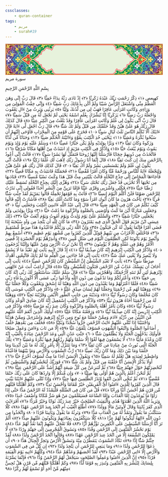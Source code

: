 ```yaml
---
cssclasses:
    - quran-container
tags:
    - مريم
    - surah#19
---
```

<div class="quran-container">
<span class="second-border"></span>
<span class="border"></span>
<div class="head-container">
<img src="https://raw.githubusercontent.com/LORDyyyyy/obsidian-the_quran_vault/main/The%20Quran%20Vault/src/webview/surah_head.png" height=100>
<div class="surah-name">
<span class="surah-name-fnt">سورة مريم</span>
</div>
</div>
<div class="quran-content">
<div class="name-of-god"> <p> بِسْمِ اللَّهِ الرَّحْمَنِ الرَّحِيمِ </p></div>
<p>
<span class="sign" id="f1">كهيعص <span>﴿</span>١<span>﴾</span></span>
<span class="sign" id="f2">ذِكْرُ رَحْمَتِ رَبِّكَ عَبْدَهُ زَكَرِيَّا <span>﴿</span>٢<span>﴾</span></span>
<span class="sign" id="f3">إِذْ نَادَى رَبَّهُ نِدَاءً خَفِيًّا <span>﴿</span>٣<span>﴾</span></span>
<span class="sign" id="f4">قَالَ رَبِّ إِنِّى وَهَنَ الْعَظْمُ مِنِّى وَاشْتَعَلَ الرَّأْسُ شَيْبًا وَلَمْ أَكُن بِدُعَائِكَ رَبِّ شَقِيًّا <span>﴿</span>٤<span>﴾</span></span>
<span class="sign" id="f5">وَإِنِّى خِفْتُ الْمَوَلِىَ مِن وَرَاءِى وَكَانَتِ امْرَأَتِى عَاقِرًا فَهَبْ لِى مِن لَّدُنكَ وَلِيًّا <span>﴿</span>٥<span>﴾</span></span>
<span class="sign" id="f6">يَرِثُنِى وَيَرِثُ مِنْ ءَالِ يَعْقُوبَ وَاجْعَلْهُ رَبِّ رَضِيًّا <span>﴿</span>٦<span>﴾</span></span>
<span class="sign" id="f7">يَزَكَرِيَّا إِنَّا نُبَشِّرُكَ بِغُلَمٍ اسْمُهُ يَحْيَى لَمْ نَجْعَل لَّهُ مِن قَبْلُ سَمِيًّا <span>﴿</span>٧<span>﴾</span></span>
<span class="sign" id="f8">قَالَ رَبِّ أَنَّى يَكُونُ لِى غُلَمٌ وَكَانَتِ امْرَأَتِى عَاقِرًا وَقَدْ بَلَغْتُ مِنَ الْكِبَرِ عِتِيًّا <span>﴿</span>٨<span>﴾</span></span>
<span class="sign" id="f9">قَالَ كَذَلِكَ قَالَ رَبُّكَ هُوَ عَلَىَّ هَيِّنٌ وَقَدْ خَلَقْتُكَ مِن قَبْلُ وَلَمْ تَكُ شَئًْا <span>﴿</span>٩<span>﴾</span></span>
<span class="sign" id="f10">قَالَ رَبِّ اجْعَل لِّى ءَايَةً قَالَ ءَايَتُكَ أَلَّا تُكَلِّمَ النَّاسَ ثَلَثَ لَيَالٍ سَوِيًّا <span>﴿</span>١۰<span>﴾</span></span>
<span class="sign" id="f11">فَخَرَجَ عَلَى قَوْمِهِ مِنَ الْمِحْرَابِ فَأَوْحَى إِلَيْهِمْ أَن سَبِّحُوا بُكْرَةً وَعَشِيًّا <span>﴿</span>١١<span>﴾</span></span>
<span class="sign" id="f12">يَيَحْيَى خُذِ الْكِتَبَ بِقُوَّةٍ وَءَاتَيْنَهُ الْحُكْمَ صَبِيًّا <span>﴿</span>١٢<span>﴾</span></span>
<span class="sign" id="f13">وَحَنَانًا مِّن لَّدُنَّا وَزَكَوةً وَكَانَ تَقِيًّا <span>﴿</span>١٣<span>﴾</span></span>
<span class="sign" id="f14">وَبَرًّا بِوَلِدَيْهِ وَلَمْ يَكُن جَبَّارًا عَصِيًّا <span>﴿</span>١٤<span>﴾</span></span>
<span class="sign" id="f15">وَسَلَمٌ عَلَيْهِ يَوْمَ وُلِدَ وَيَوْمَ يَمُوتُ وَيَوْمَ يُبْعَثُ حَيًّا <span>﴿</span>١٥<span>﴾</span></span>
<span class="sign" id="f16">وَاذْكُرْ فِى الْكِتَبِ مَرْيَمَ إِذِ انتَبَذَتْ مِنْ أَهْلِهَا مَكَانًا شَرْقِيًّا <span>﴿</span>١٦<span>﴾</span></span>
<span class="sign" id="f17">فَاتَّخَذَتْ مِن دُونِهِمْ حِجَابًا فَأَرْسَلْنَا إِلَيْهَا رُوحَنَا فَتَمَثَّلَ لَهَا بَشَرًا سَوِيًّا <span>﴿</span>١٧<span>﴾</span></span>
<span class="sign" id="f18">قَالَتْ إِنِّى أَعُوذُ بِالرَّحْمَنِ مِنكَ إِن كُنتَ تَقِيًّا <span>﴿</span>١٨<span>﴾</span></span>
<span class="sign" id="f19">قَالَ إِنَّمَا أَنَا رَسُولُ رَبِّكِ لِأَهَبَ لَكِ غُلَمًا زَكِيًّا <span>﴿</span>١٩<span>﴾</span></span>
<span class="sign" id="f20">قَالَتْ أَنَّى يَكُونُ لِى غُلَمٌ وَلَمْ يَمْسَسْنِى بَشَرٌ وَلَمْ أَكُ بَغِيًّا <span>﴿</span>٢۰<span>﴾</span></span>
<span class="sign" id="f21">قَالَ كَذَلِكِ قَالَ رَبُّكِ هُوَ عَلَىَّ هَيِّنٌ وَلِنَجْعَلَهُ ءَايَةً لِّلنَّاسِ وَرَحْمَةً مِّنَّا وَكَانَ أَمْرًا مَّقْضِيًّا <span>﴿</span>٢١<span>﴾</span></span>
<span class="sign" id="f22">فَحَمَلَتْهُ فَانتَبَذَتْ بِهِ مَكَانًا قَصِيًّا <span>﴿</span>٢٢<span>﴾</span></span>
<span class="sign" id="f23">فَأَجَاءَهَا الْمَخَاضُ إِلَى جِذْعِ النَّخْلَةِ قَالَتْ يَلَيْتَنِى مِتُّ قَبْلَ هَذَا وَكُنتُ نَسْيًا مَّنسِيًّا <span>﴿</span>٢٣<span>﴾</span></span>
<span class="sign" id="f24">فَنَادَىهَا مِن تَحْتِهَا أَلَّا تَحْزَنِى قَدْ جَعَلَ رَبُّكِ تَحْتَكِ سَرِيًّا <span>﴿</span>٢٤<span>﴾</span></span>
<span class="sign" id="f25">وَهُزِّى إِلَيْكِ بِجِذْعِ النَّخْلَةِ تُسَقِطْ عَلَيْكِ رُطَبًا جَنِيًّا <span>﴿</span>٢٥<span>﴾</span></span>
<span class="sign" id="f26">فَكُلِى وَاشْرَبِى وَقَرِّى عَيْنًا فَإِمَّا تَرَيِنَّ مِنَ الْبَشَرِ أَحَدًا فَقُولِى إِنِّى نَذَرْتُ لِلرَّحْمَنِ صَوْمًا فَلَنْ أُكَلِّمَ الْيَوْمَ إِنسِيًّا <span>﴿</span>٢٦<span>﴾</span></span>
<span class="sign" id="f27">فَأَتَتْ بِهِ قَوْمَهَا تَحْمِلُهُ قَالُوا يَمَرْيَمُ لَقَدْ جِئْتِ شَئًْا فَرِيًّا <span>﴿</span>٢٧<span>﴾</span></span>
<span class="sign" id="f28">يَأُخْتَ هَرُونَ مَا كَانَ أَبُوكِ امْرَأَ سَوْءٍ وَمَا كَانَتْ أُمُّكِ بَغِيًّا <span>﴿</span>٢٨<span>﴾</span></span>
<span class="sign" id="f29">فَأَشَارَتْ إِلَيْهِ قَالُوا كَيْفَ نُكَلِّمُ مَن كَانَ فِى الْمَهْدِ صَبِيًّا <span>﴿</span>٢٩<span>﴾</span></span>
<span class="sign" id="f30">قَالَ إِنِّى عَبْدُ اللَّهِ ءَاتَىنِىَ الْكِتَبَ وَجَعَلَنِى نَبِيًّا <span>﴿</span>٣۰<span>﴾</span></span>
<span class="sign" id="f31">وَجَعَلَنِى مُبَارَكًا أَيْنَ مَا كُنتُ وَأَوْصَنِى بِالصَّلَوةِ وَالزَّكَوةِ مَا دُمْتُ حَيًّا <span>﴿</span>٣١<span>﴾</span></span>
<span class="sign" id="f32">وَبَرًّا بِوَلِدَتِى وَلَمْ يَجْعَلْنِى جَبَّارًا شَقِيًّا <span>﴿</span>٣٢<span>﴾</span></span>
<span class="sign" id="f33">وَالسَّلَمُ عَلَىَّ يَوْمَ وُلِدتُّ وَيَوْمَ أَمُوتُ وَيَوْمَ أُبْعَثُ حَيًّا <span>﴿</span>٣٣<span>﴾</span></span>
<span class="sign" id="f34">ذَلِكَ عِيسَى ابْنُ مَرْيَمَ قَوْلَ الْحَقِّ الَّذِى فِيهِ يَمْتَرُونَ <span>﴿</span>٣٤<span>﴾</span></span>
<span class="sign" id="f35">مَا كَانَ لِلَّهِ أَن يَتَّخِذَ مِن وَلَدٍ سُبْحَنَهُ إِذَا قَضَى أَمْرًا فَإِنَّمَا يَقُولُ لَهُ كُن فَيَكُونُ <span>﴿</span>٣٥<span>﴾</span></span>
<span class="sign" id="f36">وَإِنَّ اللَّهَ رَبِّى وَرَبُّكُمْ فَاعْبُدُوهُ هَذَا صِرَطٌ مُّسْتَقِيمٌ <span>﴿</span>٣٦<span>﴾</span></span>
<span class="sign" id="f37">فَاخْتَلَفَ الْأَحْزَابُ مِن بَيْنِهِمْ فَوَيْلٌ لِّلَّذِينَ كَفَرُوا مِن مَّشْهَدِ يَوْمٍ عَظِيمٍ <span>﴿</span>٣٧<span>﴾</span></span>
<span class="sign" id="f38">أَسْمِعْ بِهِمْ وَأَبْصِرْ يَوْمَ يَأْتُونَنَا لَكِنِ الظَّلِمُونَ الْيَوْمَ فِى ضَلَلٍ مُّبِينٍ <span>﴿</span>٣٨<span>﴾</span></span>
<span class="sign" id="f39">وَأَنذِرْهُمْ يَوْمَ الْحَسْرَةِ إِذْ قُضِىَ الْأَمْرُ وَهُمْ فِى غَفْلَةٍ وَهُمْ لَا يُؤْمِنُونَ <span>﴿</span>٣٩<span>﴾</span></span>
<span class="sign" id="f40">إِنَّا نَحْنُ نَرِثُ الْأَرْضَ وَمَنْ عَلَيْهَا وَإِلَيْنَا يُرْجَعُونَ <span>﴿</span>٤۰<span>﴾</span></span>
<span class="sign" id="f41">وَاذْكُرْ فِى الْكِتَبِ إِبْرَهِيمَ إِنَّهُ كَانَ صِدِّيقًا نَّبِيًّا <span>﴿</span>٤١<span>﴾</span></span>
<span class="sign" id="f42">إِذْ قَالَ لِأَبِيهِ يَأَبَتِ لِمَ تَعْبُدُ مَا لَا يَسْمَعُ وَلَا يُبْصِرُ وَلَا يُغْنِى عَنكَ شَئًْا <span>﴿</span>٤٢<span>﴾</span></span>
<span class="sign" id="f43">يَأَبَتِ إِنِّى قَدْ جَاءَنِى مِنَ الْعِلْمِ مَا لَمْ يَأْتِكَ فَاتَّبِعْنِى أَهْدِكَ صِرَطًا سَوِيًّا <span>﴿</span>٤٣<span>﴾</span></span>
<span class="sign" id="f44">يَأَبَتِ لَا تَعْبُدِ الشَّيْطَنَ إِنَّ الشَّيْطَنَ كَانَ لِلرَّحْمَنِ عَصِيًّا <span>﴿</span>٤٤<span>﴾</span></span>
<span class="sign" id="f45">يَأَبَتِ إِنِّى أَخَافُ أَن يَمَسَّكَ عَذَابٌ مِّنَ الرَّحْمَنِ فَتَكُونَ لِلشَّيْطَنِ وَلِيًّا <span>﴿</span>٤٥<span>﴾</span></span>
<span class="sign" id="f46">قَالَ أَرَاغِبٌ أَنتَ عَنْ ءَالِهَتِى يَإِبْرَهِيمُ لَئِن لَّمْ تَنتَهِ لَأَرْجُمَنَّكَ وَاهْجُرْنِى مَلِيًّا <span>﴿</span>٤٦<span>﴾</span></span>
<span class="sign" id="f47">قَالَ سَلَمٌ عَلَيْكَ سَأَسْتَغْفِرُ لَكَ رَبِّى إِنَّهُ كَانَ بِى حَفِيًّا <span>﴿</span>٤٧<span>﴾</span></span>
<span class="sign" id="f48">وَأَعْتَزِلُكُمْ وَمَا تَدْعُونَ مِن دُونِ اللَّهِ وَأَدْعُوا رَبِّى عَسَى أَلَّا أَكُونَ بِدُعَاءِ رَبِّى شَقِيًّا <span>﴿</span>٤٨<span>﴾</span></span>
<span class="sign" id="f49">فَلَمَّا اعْتَزَلَهُمْ وَمَا يَعْبُدُونَ مِن دُونِ اللَّهِ وَهَبْنَا لَهُ إِسْحَقَ وَيَعْقُوبَ وَكُلًّا جَعَلْنَا نَبِيًّا <span>﴿</span>٤٩<span>﴾</span></span>
<span class="sign" id="f50">وَوَهَبْنَا لَهُم مِّن رَّحْمَتِنَا وَجَعَلْنَا لَهُمْ لِسَانَ صِدْقٍ عَلِيًّا <span>﴿</span>٥۰<span>﴾</span></span>
<span class="sign" id="f51">وَاذْكُرْ فِى الْكِتَبِ مُوسَى إِنَّهُ كَانَ مُخْلَصًا وَكَانَ رَسُولًا نَّبِيًّا <span>﴿</span>٥١<span>﴾</span></span>
<span class="sign" id="f52">وَنَدَيْنَهُ مِن جَانِبِ الطُّورِ الْأَيْمَنِ وَقَرَّبْنَهُ نَجِيًّا <span>﴿</span>٥٢<span>﴾</span></span>
<span class="sign" id="f53">وَوَهَبْنَا لَهُ مِن رَّحْمَتِنَا أَخَاهُ هَرُونَ نَبِيًّا <span>﴿</span>٥٣<span>﴾</span></span>
<span class="sign" id="f54">وَاذْكُرْ فِى الْكِتَبِ إِسْمَعِيلَ إِنَّهُ كَانَ صَادِقَ الْوَعْدِ وَكَانَ رَسُولًا نَّبِيًّا <span>﴿</span>٥٤<span>﴾</span></span>
<span class="sign" id="f55">وَكَانَ يَأْمُرُ أَهْلَهُ بِالصَّلَوةِ وَالزَّكَوةِ وَكَانَ عِندَ رَبِّهِ مَرْضِيًّا <span>﴿</span>٥٥<span>﴾</span></span>
<span class="sign" id="f56">وَاذْكُرْ فِى الْكِتَبِ إِدْرِيسَ إِنَّهُ كَانَ صِدِّيقًا نَّبِيًّا <span>﴿</span>٥٦<span>﴾</span></span>
<span class="sign" id="f57">وَرَفَعْنَهُ مَكَانًا عَلِيًّا <span>﴿</span>٥٧<span>﴾</span></span>
<span class="sign" id="f58">أُولَئِكَ الَّذِينَ أَنْعَمَ اللَّهُ عَلَيْهِم مِّنَ النَّبِيِّنَ مِن ذُرِّيَّةِ ءَادَمَ وَمِمَّنْ حَمَلْنَا مَعَ نُوحٍ وَمِن ذُرِّيَّةِ إِبْرَهِيمَ وَإِسْرَءِيلَ وَمِمَّنْ هَدَيْنَا وَاجْتَبَيْنَا إِذَا تُتْلَى عَلَيْهِمْ ءَايَتُ الرَّحْمَنِ خَرُّوا سُجَّدًا وَبُكِيًّا <span>﴿</span>٥٨<span>﴾</span></span>
<span class="sign" id="f59">فَخَلَفَ مِن بَعْدِهِمْ خَلْفٌ أَضَاعُوا الصَّلَوةَ وَاتَّبَعُوا الشَّهَوَتِ فَسَوْفَ يَلْقَوْنَ غَيًّا <span>﴿</span>٥٩<span>﴾</span></span>
<span class="sign" id="f60">إِلَّا مَن تَابَ وَءَامَنَ وَعَمِلَ صَلِحًا فَأُولَئِكَ يَدْخُلُونَ الْجَنَّةَ وَلَا يُظْلَمُونَ شَئًْا <span>﴿</span>٦۰<span>﴾</span></span>
<span class="sign" id="f61">جَنَّتِ عَدْنٍ الَّتِى وَعَدَ الرَّحْمَنُ عِبَادَهُ بِالْغَيْبِ إِنَّهُ كَانَ وَعْدُهُ مَأْتِيًّا <span>﴿</span>٦١<span>﴾</span></span>
<span class="sign" id="f62">لَّا يَسْمَعُونَ فِيهَا لَغْوًا إِلَّا سَلَمًا وَلَهُمْ رِزْقُهُمْ فِيهَا بُكْرَةً وَعَشِيًّا <span>﴿</span>٦٢<span>﴾</span></span>
<span class="sign" id="f63">تِلْكَ الْجَنَّةُ الَّتِى نُورِثُ مِنْ عِبَادِنَا مَن كَانَ تَقِيًّا <span>﴿</span>٦٣<span>﴾</span></span>
<span class="sign" id="f64">وَمَا نَتَنَزَّلُ إِلَّا بِأَمْرِ رَبِّكَ لَهُ مَا بَيْنَ أَيْدِينَا وَمَا خَلْفَنَا وَمَا بَيْنَ ذَلِكَ وَمَا كَانَ رَبُّكَ نَسِيًّا <span>﴿</span>٦٤<span>﴾</span></span>
<span class="sign" id="f65">رَّبُّ السَّمَوَتِ وَالْأَرْضِ وَمَا بَيْنَهُمَا فَاعْبُدْهُ وَاصْطَبِرْ لِعِبَدَتِهِ هَلْ تَعْلَمُ لَهُ سَمِيًّا <span>﴿</span>٦٥<span>﴾</span></span>
<span class="sign" id="f66">وَيَقُولُ الْإِنسَنُ أَءِذَا مَا مِتُّ لَسَوْفَ أُخْرَجُ حَيًّا <span>﴿</span>٦٦<span>﴾</span></span>
<span class="sign" id="f67">أَوَلَا يَذْكُرُ الْإِنسَنُ أَنَّا خَلَقْنَهُ مِن قَبْلُ وَلَمْ يَكُ شَئًْا <span>﴿</span>٦٧<span>﴾</span></span>
<span class="sign" id="f68">فَوَرَبِّكَ لَنَحْشُرَنَّهُمْ وَالشَّيَطِينَ ثُمَّ لَنُحْضِرَنَّهُمْ حَوْلَ جَهَنَّمَ جِثِيًّا <span>﴿</span>٦٨<span>﴾</span></span>
<span class="sign" id="f69">ثُمَّ لَنَنزِعَنَّ مِن كُلِّ شِيعَةٍ أَيُّهُمْ أَشَدُّ عَلَى الرَّحْمَنِ عِتِيًّا <span>﴿</span>٦٩<span>﴾</span></span>
<span class="sign" id="f70">ثُمَّ لَنَحْنُ أَعْلَمُ بِالَّذِينَ هُمْ أَوْلَى بِهَا صِلِيًّا <span>﴿</span>٧۰<span>﴾</span></span>
<span class="sign" id="f71">وَإِن مِّنكُمْ إِلَّا وَارِدُهَا كَانَ عَلَى رَبِّكَ حَتْمًا مَّقْضِيًّا <span>﴿</span>٧١<span>﴾</span></span>
<span class="sign" id="f72">ثُمَّ نُنَجِّى الَّذِينَ اتَّقَوا وَّنَذَرُ الظَّلِمِينَ فِيهَا جِثِيًّا <span>﴿</span>٧٢<span>﴾</span></span>
<span class="sign" id="f73">وَإِذَا تُتْلَى عَلَيْهِمْ ءَايَتُنَا بَيِّنَتٍ قَالَ الَّذِينَ كَفَرُوا لِلَّذِينَ ءَامَنُوا أَىُّ الْفَرِيقَيْنِ خَيْرٌ مَّقَامًا وَأَحْسَنُ نَدِيًّا <span>﴿</span>٧٣<span>﴾</span></span>
<span class="sign" id="f74">وَكَمْ أَهْلَكْنَا قَبْلَهُم مِّن قَرْنٍ هُمْ أَحْسَنُ أَثَثًا وَرِءْيًا <span>﴿</span>٧٤<span>﴾</span></span>
<span class="sign" id="f75">قُلْ مَن كَانَ فِى الضَّلَلَةِ فَلْيَمْدُدْ لَهُ الرَّحْمَنُ مَدًّا حَتَّى إِذَا رَأَوْا مَا يُوعَدُونَ إِمَّا الْعَذَابَ وَإِمَّا السَّاعَةَ فَسَيَعْلَمُونَ مَنْ هُوَ شَرٌّ مَّكَانًا وَأَضْعَفُ جُندًا <span>﴿</span>٧٥<span>﴾</span></span>
<span class="sign" id="f76">وَيَزِيدُ اللَّهُ الَّذِينَ اهْتَدَوْا هُدًى وَالْبَقِيَتُ الصَّلِحَتُ خَيْرٌ عِندَ رَبِّكَ ثَوَابًا وَخَيْرٌ مَّرَدًّا <span>﴿</span>٧٦<span>﴾</span></span>
<span class="sign" id="f77">أَفَرَءَيْتَ الَّذِى كَفَرَ بَِٔايَتِنَا وَقَالَ لَأُوتَيَنَّ مَالًا وَوَلَدًا <span>﴿</span>٧٧<span>﴾</span></span>
<span class="sign" id="f78">أَطَّلَعَ الْغَيْبَ أَمِ اتَّخَذَ عِندَ الرَّحْمَنِ عَهْدًا <span>﴿</span>٧٨<span>﴾</span></span>
<span class="sign" id="f79">كَلَّا سَنَكْتُبُ مَا يَقُولُ وَنَمُدُّ لَهُ مِنَ الْعَذَابِ مَدًّا <span>﴿</span>٧٩<span>﴾</span></span>
<span class="sign" id="f80">وَنَرِثُهُ مَا يَقُولُ وَيَأْتِينَا فَرْدًا <span>﴿</span>٨۰<span>﴾</span></span>
<span class="sign" id="f81">وَاتَّخَذُوا مِن دُونِ اللَّهِ ءَالِهَةً لِّيَكُونُوا لَهُمْ عِزًّا <span>﴿</span>٨١<span>﴾</span></span>
<span class="sign" id="f82">كَلَّا سَيَكْفُرُونَ بِعِبَادَتِهِمْ وَيَكُونُونَ عَلَيْهِمْ ضِدًّا <span>﴿</span>٨٢<span>﴾</span></span>
<span class="sign" id="f83">أَلَمْ تَرَ أَنَّا أَرْسَلْنَا الشَّيَطِينَ عَلَى الْكَفِرِينَ تَؤُزُّهُمْ أَزًّا <span>﴿</span>٨٣<span>﴾</span></span>
<span class="sign" id="f84">فَلَا تَعْجَلْ عَلَيْهِمْ إِنَّمَا نَعُدُّ لَهُمْ عَدًّا <span>﴿</span>٨٤<span>﴾</span></span>
<span class="sign" id="f85">يَوْمَ نَحْشُرُ الْمُتَّقِينَ إِلَى الرَّحْمَنِ وَفْدًا <span>﴿</span>٨٥<span>﴾</span></span>
<span class="sign" id="f86">وَنَسُوقُ الْمُجْرِمِينَ إِلَى جَهَنَّمَ وِرْدًا <span>﴿</span>٨٦<span>﴾</span></span>
<span class="sign" id="f87">لَّا يَمْلِكُونَ الشَّفَعَةَ إِلَّا مَنِ اتَّخَذَ عِندَ الرَّحْمَنِ عَهْدًا <span>﴿</span>٨٧<span>﴾</span></span>
<span class="sign" id="f88">وَقَالُوا اتَّخَذَ الرَّحْمَنُ وَلَدًا <span>﴿</span>٨٨<span>﴾</span></span>
<span class="sign" id="f89">لَّقَدْ جِئْتُمْ شَئًْا إِدًّا <span>﴿</span>٨٩<span>﴾</span></span>
<span class="sign" id="f90">تَكَادُ السَّمَوَتُ يَتَفَطَّرْنَ مِنْهُ وَتَنشَقُّ الْأَرْضُ وَتَخِرُّ الْجِبَالُ هَدًّا <span>﴿</span>٩۰<span>﴾</span></span>
<span class="sign" id="f91">أَن دَعَوْا لِلرَّحْمَنِ وَلَدًا <span>﴿</span>٩١<span>﴾</span></span>
<span class="sign" id="f92">وَمَا يَنبَغِى لِلرَّحْمَنِ أَن يَتَّخِذَ وَلَدًا <span>﴿</span>٩٢<span>﴾</span></span>
<span class="sign" id="f93">إِن كُلُّ مَن فِى السَّمَوَتِ وَالْأَرْضِ إِلَّا ءَاتِى الرَّحْمَنِ عَبْدًا <span>﴿</span>٩٣<span>﴾</span></span>
<span class="sign" id="f94">لَّقَدْ أَحْصَىهُمْ وَعَدَّهُمْ عَدًّا <span>﴿</span>٩٤<span>﴾</span></span>
<span class="sign" id="f95">وَكُلُّهُمْ ءَاتِيهِ يَوْمَ الْقِيَمَةِ فَرْدًا <span>﴿</span>٩٥<span>﴾</span></span>
<span class="sign" id="f96">إِنَّ الَّذِينَ ءَامَنُوا وَعَمِلُوا الصَّلِحَتِ سَيَجْعَلُ لَهُمُ الرَّحْمَنُ وُدًّا <span>﴿</span>٩٦<span>﴾</span></span>
<span class="sign" id="f97">فَإِنَّمَا يَسَّرْنَهُ بِلِسَانِكَ لِتُبَشِّرَ بِهِ الْمُتَّقِينَ وَتُنذِرَ بِهِ قَوْمًا لُّدًّا <span>﴿</span>٩٧<span>﴾</span></span>
<span class="sign" id="f98">وَكَمْ أَهْلَكْنَا قَبْلَهُم مِّن قَرْنٍ هَلْ تُحِسُّ مِنْهُم مِّنْ أَحَدٍ أَوْ تَسْمَعُ لَهُمْ رِكْزًا <span>﴿</span>٩٨<span>﴾</span></span>

</p>
</div>
<span class="border" style="margin-top:25px;"></span>
<span class="second-border-bottom"></span>
</div>
